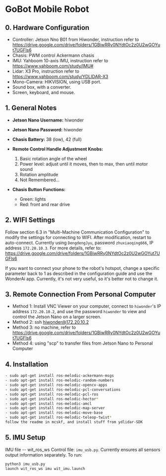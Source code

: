 # GoBot Mobile Robot
## 0. Hardware Configuration
- Controller: Jetson Nno B01 from Hiwonder, instruction refer to https://drive.google.com/drive/folders/1GBiwRRy0NYdtOc2z0U2wGOYut7UGFls6
- Chasis: PWM control Ackermann chasis
- IMU: Yahboom 10-axis IMU, instruction refer to https://www.yahboom.com/study/IMU# 
- Lidar: X3 Pro, instruction refer to https://www.yahboom.com/study/YDLIDAR-X3
- Mono-Camera: HIKVISION, using USB port.
- Sound box, with a converter.
- Screen, keyboard, and mouse.


## 1. General Notes
- **Jetson Nano Username:** hiwonder
- **Jetson Nano Password:** hiwonder
- **Chasis Battery:** 38 (low), 42 (full)
- **Remote Control Handle Adjustment Knobs:**
  1. Basic rotation angle of the wheel
  2. Power level: adjust until it moves, then to max, then until motor sound
  3. Rotation amplitude
  4. Not Remembered...
     
- **Chasis Button Functions:**
  - Green: lights
  - Red: front and rear drive

## 2. WIFI Settings
Follow section 6.3 in "Multi-Machine Communication Configuration" to modify the settings for connecting to WIFI. After modification, restart to auto-connect. Currently using `DengdengJyu`, password `zhuxiaoqing666`, IP address `172.20.10.3`. For more details, refer to: https://drive.google.com/drive/folders/1GBiwRRy0NYdtOc2z0U2wGOYut7UGFls6

If you want to connect your phone to the robot's hotspot, change a specific parameter back to 1 as described in the configuration guide and use the WonderAi app. Currently, it's not very useful, so it's better not to change it.

## 3. Remote Connection From Personal Computer
- Method 1: Install VNC Viewer on your computer, connect to `hiwonder`'s IP address `172.20.10.2`, and use the password `hiwonder` to view and control the Jetson Nano on a larger screen.
- Method 2: ssh hiwonder@172.20.10.2
- Method 3: no machine, refer to https://drive.google.com/drive/folders/1GBiwRRy0NYdtOc2z0U2wGOYut7UGFls6
- Method 4: using "scp" to transfer files from Jetson Nano to Personal Computer

## 4. Installation
```bash
- sudo apt-get install ros-melodic-ackermann-msgs
- sudo apt-get install ros-melodic-random-numbers
- sudo apt-get install ros-melodic-opencv-apps
- sudo apt-get install ros-melodic-pcl-conversations
- sudo apt-get install ros-melodic-pcl-ros
- sudo apt-get install ros-melodic-hector*
- sudo apt-get install ros-melodic-amcl
- sudo apt-get install ros-melodic-map-server
- sudo apt-get install ros-melodic-move-base
- sudo apt-get install ros-melodic-teleop-twist*
follow the readme in mcskf, and install stuff from ydlidar-SDK
```

## 5. IMU Setup
IMU file -- wit_ros_ws
Control file: `imu_usb.py`. Currently ensures all sensors output information separately. To run:
```bash
python3 imu_usb.py
launch wit_ros_ws imu wit_imu.launch
```
